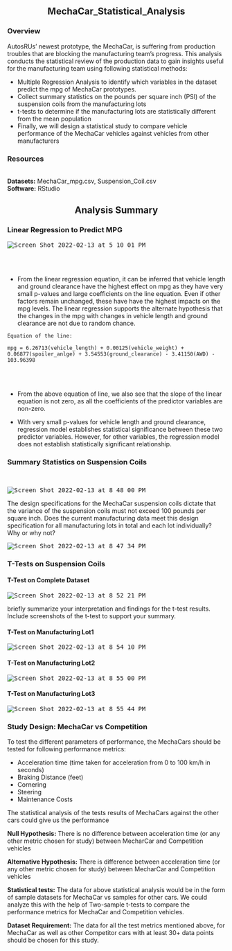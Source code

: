 <h2> <p align=center>MechaCar_Statistical_Analysis</p> </h2>

<h3> Overview</h3> 

AutosRUs’ newest prototype, the MechaCar, is suffering from production troubles that are blocking the manufacturing team’s progress. This analysis conducts the statistical review of the production data to gain insights useful for the manufacturing team using following statistical methods:

- Multiple Regression Analysis to identify which variables in the dataset predict the mpg of MechaCar prototypes.
- Collect summary statistics on the pounds per square inch (PSI) of the suspension coils from the manufacturing lots
- t-tests to determine if the manufacturing lots are statistically different from the mean population
- Finally, we will design a statistical study to compare vehicle performance of the MechaCar vehicles against vehicles from other manufacturers


<h3> Resources </h3>

<br>**Datasets:** MechaCar_mpg.csv, Suspension_Coil.csv
<br>**Software:** RStudio

<h2><p align=center> Analysis Summary </p> </h2>

<h3> Linear Regression to Predict MPG </h3>

<kbd>

  ![Screen Shot 2022-02-13 at 5 10 01 PM](https://user-images.githubusercontent.com/90424752/153784280-39b5a458-32ab-478a-a456-9fd97ef6e679.png)

  
</kbd>

<br>
<br>


- From the linear regression equation, it can be inferred that vehicle length and ground clearance have the highest effect on mpg as they have very small p-values and large coefficients on the line equation. Even if other factors remain unchanged, these have have the highest impacts on the mpg levels. The linear regression supports the alternate hypothesis that the changes in the mpg with changes in vehicle length and ground clearance are not due to random chance.

```
Equation of the line:

mpg = 6.26713(vehicle_length) + 0.00125(vehicle_weight) + 0.06877(spoiler_anlge) + 3.54553(ground_clearance) - 3.41150(AWD) - 103.96398

```
<br>
<br>

- From the above equation of line, we also see that the slope of the linear equation is not zero, as all the coefficients of the predictor variables are non-zero.

- With very small p-values for vehicle length and ground clearance, regression model establishes statistical significance between these two predictor variables. However, for other variables, the regression model does not establish statistically significant relationship.

<h3> Summary Statistics on Suspension Coils </h3>
<br>
<kbd>
  
 ![Screen Shot 2022-02-13 at 8 48 00 PM](https://user-images.githubusercontent.com/90424752/153801771-e706869e-8c26-4c6c-b7a3-948c25f440dd.png)

</kbd>

The design specifications for the MechaCar suspension coils dictate that the variance of the suspension coils must not exceed 100 pounds per square inch. Does the current manufacturing data meet this design specification for all manufacturing lots in total and each lot individually? Why or why not?

<kbd>

  ![Screen Shot 2022-02-13 at 8 47 34 PM](https://user-images.githubusercontent.com/90424752/153801712-712b8b27-dc1b-40eb-9c27-636971d5dd59.png)

  
</kbd>


<h3> T-Tests on Suspension Coils  </h3>

<h4> T-Test on Complete Dataset </h4>

<kbd>
  
  ![Screen Shot 2022-02-13 at 8 52 21 PM](https://user-images.githubusercontent.com/90424752/153802254-d26b09a7-63d7-40ec-ad9a-dd6c76455447.png)
  
</kbd>


briefly summarize your interpretation and findings for the t-test results. Include screenshots of the t-test to support your summary.
<h4> T-Test on Manufacturing Lot1 </h4>

<kbd>
  
  ![Screen Shot 2022-02-13 at 8 54 10 PM](https://user-images.githubusercontent.com/90424752/153802336-5ae913f8-d1c7-4dd2-b450-a1bca686ccfb.png)

  
</kbd>

<h4> T-Test on Manufacturing Lot2 </h4>
<kbd>
  

  ![Screen Shot 2022-02-13 at 8 55 00 PM](https://user-images.githubusercontent.com/90424752/153802420-e43e0226-9cac-43cd-bd74-b1a89637b56a.png)

</kbd>

<h4> T-Test on Manufacturing Lot3 </h4>
<kbd>
  
  ![Screen Shot 2022-02-13 at 8 55 44 PM](https://user-images.githubusercontent.com/90424752/153802480-73f97560-5793-4a50-94fb-9f0b0d709e3f.png)


  
</kbd>
<h3> Study Design: MechaCar vs Competition </h3>

To test the different parameters of performance, the MechaCars should be tested for following performance metrics:

- Acceleration time (time taken for acceleration from 0 to 100 km/h in seconds)
- Braking Distance (feet)
- Cornering 
- Steering
- Maintenance Costs


The statistical analysis of the tests results of MechaCars against the other cars could give us the performance 

**Null Hypothesis:** There is no difference between acceleration time (or any other metric chosen for study) between  MecharCar and Competition vehicles

**Alternative Hypothesis:** There is difference between acceleration time (or any other metric chosen for study) between MecharCar and Competition vehicles

**Statistical tests:**
The data for above statistical analysis would be in the form of sample datasets for MechaCar vs samples for other cars. We could analyze this with the help of Two-sample t-tests to compare the performance metrics for MechaCar and Competition vehicles.

**Dataset Requirement:**
The data for all the test metrics mentioned above, for MechaCar as well as other Competitor cars with at least 30+ data points should be chosen for this study.

